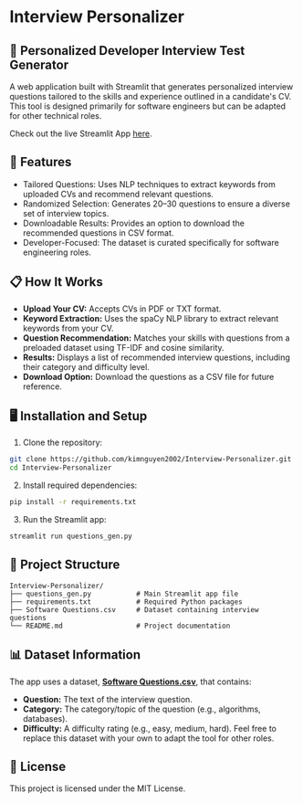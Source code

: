 # Interview Personalizer
## 🎯 Personalized Developer Interview Test Generator
A web application built with Streamlit that generates personalized interview questions tailored to the skills and experience outlined in a candidate's CV. This tool is designed primarily for software engineers but can be adapted for other technical roles.

Check out the live Streamlit App [here](https://interviewpersonalizer.streamlit.app/). 

## 🚀 Features

- Tailored Questions: Uses NLP techniques to extract keywords from uploaded CVs and recommend relevant questions.
- Randomized Selection: Generates 20–30 questions to ensure a diverse set of interview topics.
- Downloadable Results: Provides an option to download the recommended questions in CSV format.
- Developer-Focused: The dataset is curated specifically for software engineering roles.

## 📋 How It Works

- **Upload Your CV:** Accepts CVs in PDF or TXT format.
- **Keyword Extraction:** Uses the spaCy NLP library to extract relevant keywords from your CV.
- **Question Recommendation:** Matches your skills with questions from a preloaded dataset using TF-IDF and cosine similarity.
- **Results:** Displays a list of recommended interview questions, including their category and difficulty level.
- **Download Option:** Download the questions as a CSV file for future reference.

## 🖥️ Installation and Setup
1. Clone the repository:
```bash
git clone https://github.com/kimnguyen2002/Interview-Personalizer.git
cd Interview-Personalizer
```
2. Install required dependencies:
```bash
pip install -r requirements.txt
```
3. Run the Streamlit app:
```bash
streamlit run questions_gen.py
```
## 📂 Project Structure
```
Interview-Personalizer/
├── questions_gen.py           # Main Streamlit app file
├── requirements.txt           # Required Python packages
├── Software Questions.csv     # Dataset containing interview questions
└── README.md                  # Project documentation 
```

## 📊 Dataset Information
The app uses a dataset, **[Software Questions.csv](https://www.kaggle.com/datasets/syedmharis/software-engineering-interview-questions-dataset)**, that contains:
- **Question:** The text of the interview question.
- **Category:** The category/topic of the question (e.g., algorithms, databases).
- **Difficulty:** A difficulty rating (e.g., easy, medium, hard).
Feel free to replace this dataset with your own to adapt the tool for other roles.

## 📜 License
This project is licensed under the MIT License.
